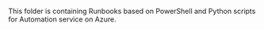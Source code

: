 This folder is containing Runbooks based on PowerShell and Python scripts for Automation service on Azure.
